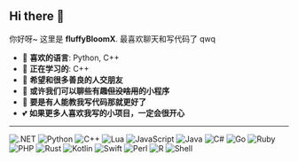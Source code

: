 ## Hi there 👋  
你好呀~ 这里是 **fluffyBloomX**. 最喜欢聊天和写代码了 qwq  

- 🌱 **喜欢的语言**: Python, C++  
- 🔭 **正在学习的**: C++  
- 👯 **希望和很多善良的人交朋友**  
- 💬 **或许我们可以聊些有趣~~但没啥用~~的小程序**  
- 🤔 **要是有人能教我写代码那就更好了**  
- 💕 **如果更多人喜欢我写的小项目，一定会很开心**  

---
![.NET](https://img.shields.io/badge/-.NET-%235c5c5c) ![Python](https://img.shields.io/badge/-Python-%233B8E7D) ![C++](https://img.shields.io/badge/-C%2B%2B-%2300599C) ![Lua](https://img.shields.io/badge/-Lua-%232C2D72) ![JavaScript](https://img.shields.io/badge/-JavaScript-%23F7DF1E) ![Java](https://img.shields.io/badge/-Java-%23ED8B00) ![C#](https://img.shields.io/badge/-C%23-%23239120) ![Go](https://img.shields.io/badge/-Go-%2300ADD8) ![Ruby](https://img.shields.io/badge/-Ruby-%23CC342D) ![PHP](https://img.shields.io/badge/-PHP-%23777BB4) ![Rust](https://img.shields.io/badge/-Rust-%23000000) ![Kotlin](https://img.shields.io/badge/-Kotlin-%237F52FF) ![Swift](https://img.shields.io/badge/-Swift-%23FA7343) ![Perl](https://img.shields.io/badge/-Perl-%2339467D) ![R](https://img.shields.io/badge/-R-%23276DC3) ![Shell](https://img.shields.io/badge/-Shell-%2389E051)



